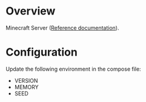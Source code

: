# Overview

Minecraft Server
([Reference documentation](https://docker-minecraft-server.readthedocs.io/en/latest/)).

# Configuration

Update the following environment in the compose file:
- VERSION
- MEMORY
- SEED
